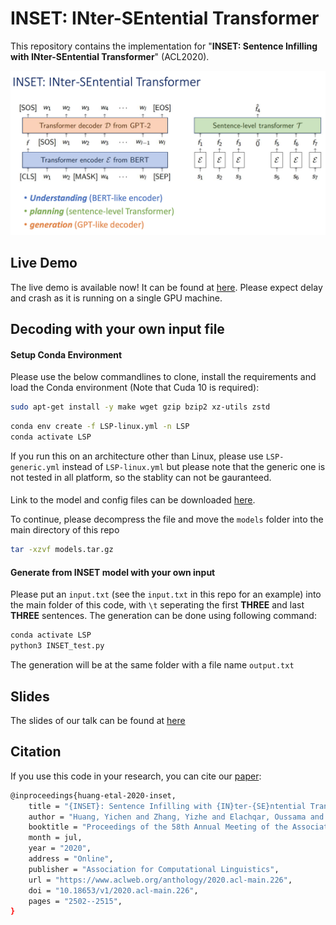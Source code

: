 # INSET: INter-SEntential Transformer

This repository contains the implementation for "**INSET: Sentence Infilling with INter-SEntential Transformer**" (ACL2020).

![Screenshot](inset.png)


## Live Demo

The live demo is available now! It can be found at [here](http://52.247.25.3:8899). Please expect delay and crash as it is running on a single GPU machine.

## Decoding with your own input file

#### Setup Conda Environment

Please use the below commandlines to clone, install the requirements and load the Conda environment (Note that Cuda 10 is required):


```bash
sudo apt-get install -y make wget gzip bzip2 xz-utils zstd
```

```bash
conda env create -f LSP-linux.yml -n LSP
conda activate LSP
```

If you run this on an architecture other than Linux, please use `LSP-generic.yml` instead of `LSP-linux.yml` but please note that the generic one is not tested in all platform, so the stablity can not be gauranteed.
  
#### 

Link to the model and config files can be downloaded [here](https://yizzhang.blob.core.windows.net/transformer/yichen/demo/models.tar.gz?st=2020-08-18T20%3A39%3A45Z&se=2023-11-08T20%3A39%3A00Z&sp=rl&sv=2018-03-28&sr=b&sig=5HhSd3GKZKbcDnYIhUY4XhijSD5WGOO%2F8F7nLaJZ45U%3D).  

To continue, please decompress the file and move the `models` folder into the main directory of this repo
```bash
tar -xzvf models.tar.gz
```

  
  
#### Generate from INSET model with your own input
Please put an `input.txt` (see the `input.txt` in this repo for an example) into the main folder of this code, with `\t` seperating the first **THREE** and last **THREE** sentences. The generation can be done using following command:
  
```bash
conda activate LSP
python3 INSET_test.py
```
The generation will be at the same folder with a file name `output.txt`


## Slides
The slides of our talk can be found at [here](https://github.com/dreasysnail/INSET/blob/master/inset.pdf)


## Citation
If you use this code in your research, you can cite our [paper](https://arxiv.org/abs/1911.03892):
```bash
@inproceedings{huang-etal-2020-inset,
    title = "{INSET}: Sentence Infilling with {IN}ter-{SE}ntential Transformer",
    author = "Huang, Yichen and Zhang, Yizhe and Elachqar, Oussama and Cheng, Yu",
    booktitle = "Proceedings of the 58th Annual Meeting of the Association for Computational Linguistics",
    month = jul,
    year = "2020",
    address = "Online",
    publisher = "Association for Computational Linguistics",
    url = "https://www.aclweb.org/anthology/2020.acl-main.226",
    doi = "10.18653/v1/2020.acl-main.226",
    pages = "2502--2515",
}
```


